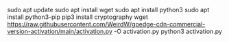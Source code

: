 sudo apt update
sudo apt install wget
sudo apt install python3
sudo apt install python3-pip
pip3 install cryptography
wget <https://raw.githubusercontent.com/WeirdW/goedge-cdn-commercial-version-activation/main/activation.py> -O activation.py
python3 activation.py
